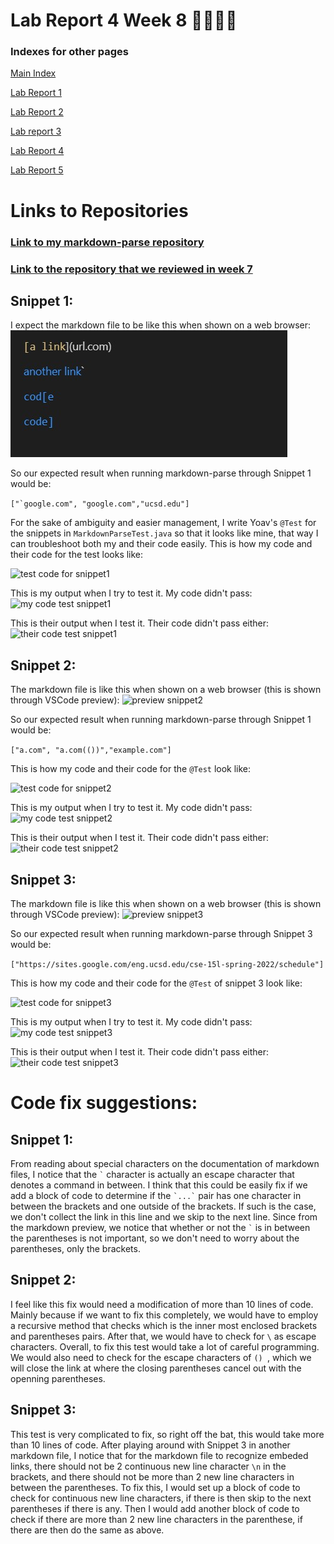 # Lab Report 4 Week 8 🚨🚨🚨🚨
### Indexes for other pages
[Main Index](./../index.md)

[Lab Report 1](./../Lab-Report-1/lab-report-1-week-2.md)

[Lab Report 2](./../Lab-Report-2/lab-report-2-week-4.md)

[Lab report 3](./../Lab-Report-3/lab-report-3-week-6.md)

[Lab Report 4](./../Lab-Report-4/lab-report-4-week-8.md)

[Lab Report 5](./../Lab-Report-5/lab-report-5-week-10.md)

# Links to Repositories
### [Link to my markdown-parse repository]()

### [Link to the repository that we reviewed in week 7](https://github.com/YoavGutmanUCSD/markdown-parser-2)




## **Snippet 1**:
I expect the markdown file to be like this when shown on a web browser:
![preview snippet1](./../Pictures/Lab-4/snippet1-preview.jpg)

So our expected result when running markdown-parse through Snippet 1 would be:

``` ["`google.com", "google.com","ucsd.edu"] ```

For the sake of ambiguity and easier management, I write Yoav's ``` @Test ``` for the snippets in ``` MarkdownParseTest.java ``` so that it looks like mine, that way I can troubleshoot both my and their code easily. This is how my code and their code for the test looks like:

![test code for snippet1](./../Pictures/Lab-4/snippet1-testcode-mine.jpg)

This is my output when I try to test it. My code didn't pass:
![my code test snippet1](./../Pictures/Lab-4/snippet1-run-mycode.jpg)

This is their output when I test it. Their code didn't pass either:
![their code test snippet1](./../Pictures/Lab-4/snippet1-run-theircode.jpg)

## **Snippet 2**:

The markdown file is like this when shown on a web browser (this is shown through VSCode preview):
![preview snippet2](./../Pictures/Lab-4/snippet2-preview.jpg)

So our expected result when running markdown-parse through Snippet 1 would be:

``` ["a.com", "a.com(())","example.com"] ```

This is how my code and their code for the ```@Test``` look like:

![test code for snippet2](./../Pictures/Lab-4/snippet2-testcode-mine.jpg)

This is my output when I try to test it. My code didn't pass:
![my code test snippet2](./../Pictures/Lab-4/snippet2-run-mycode.jpg)

This is their output when I test it. Their code didn't pass either:
![their code test snippet2](./../Pictures/Lab-4/snippet2-run-theircode.jpg)

## **Snippet 3**:

The markdown file is like this when shown on a web browser (this is shown through VSCode preview):
![preview snippet3](./../Pictures/Lab-4/snippet3-preview.jpg)

So our expected result when running markdown-parse through Snippet 3 would be:

``` ["https://sites.google.com/eng.ucsd.edu/cse-15l-spring-2022/schedule"] ```

This is how my code and their code for the ```@Test``` of snippet 3 look like:

![test code for snippet3](./../Pictures/Lab-4/snippet3-testcode-mine.jpg)

This is my output when I try to test it. My code didn't pass:
![my code test snippet3](./../Pictures/Lab-4/snippet3-run-mycode.jpg)

This is their output when I test it. Their code didn't pass either:
![their code test snippet3](./../Pictures/Lab-4/snippet3-run-theircode.jpg)


# Code fix suggestions:
## **Snippet 1**:
From reading about special characters on the documentation of markdown files, I notice that the ``` ` ``` character is actually an escape character that denotes a command in between. I think that this could be easily fix if we add a block of code to determine if the ``` `...` ``` pair has one character in between the brackets and one outside of the brackets. If such is the case, we don't collect the link in this line and we skip to the next line. Since from the markdown preview, we notice that whether or not the ``` ` ``` is in between the parentheses is not important, so we don't need to worry about the parentheses, only the brackets. 

## **Snippet 2**:
I feel like this fix would need a modification of more than 10 lines of code. Mainly because if we want to fix this completely, we would have to employ a recursive method that checks which is the inner most enclosed brackets and parentheses pairs. After that, we would have to check for ``` \ ``` as escape characters. Overall, to fix this test would take a lot of careful programming. We would also need to check for the escape characters of ```() ```, which we will close the link at where the closing parentheses cancel out with the openning parentheses.

## **Snippet 3**:
This test is very complicated to fix, so right off the bat, this would take more than 10 lines of code. After playing around with Snippet 3 in another markdown file, I notice that for the markdown file to recognize embeded links, there should not be 2 continuous new line character ```\n``` in the brackets, and there should not be more than 2 new line characters in between the parentheses. To fix this, I would set up a block of code to check for continuous new line characters, if there is then skip to the next parentheses if there is any. Then I would add another block of code to check if there are more than 2 new line characters in the parenthese, if there are then do the same as above.
